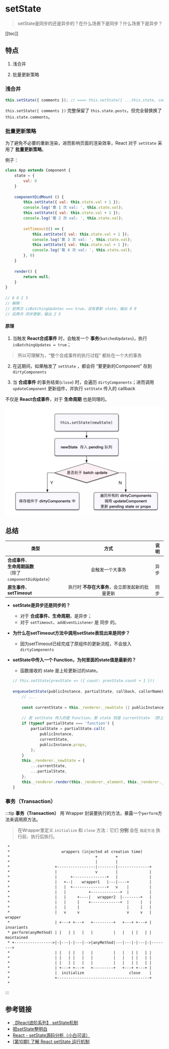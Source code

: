 # setState
> setState是同步的还是异步的？在什么场景下是同步？什么场景下是异步？

[[toc]]

## 特点
1. 浅合并

2. 批量更新策略

### 浅合并
```jsx
this.setState({ comments }); // ===> this.setState({ ...this.state, comments })
```
`this.setState({ comments })` 完整保留了 `this.state.posts`，但完全替换换了 `this.state.comments`。

### 批量更新策略
为了避免不必要的重新渲染，进而影响页面的渲染效率，React 对于 `setState` 采用了 **批量更新策略**。

例子：
```js
class App extends Component {
    state = { 
        val: 0
    }

    componentDidMount () {
        this.setState({ val: this.state.val + 1 });
        console.log('第 1 次 val: ', this.state.val);
        this.setState({ val: this.state.val + 1 });
        console.log('第 2 次 val: ', this.state.val);

        setTimeout(() => {
            this.setState({ val: this.state.val + 1 });
            console.log('第 3 次 val: ', this.state.val);
            this.setState({ val: this.state.val + 1 });
            console.log('第 4 次 val: ', this.state.val);
        }, 0)
    }

    render() {
        return null;
    }
}

// 0 0 2 3
// 解释：
// 前两次 isBatchingUpdates === true，没有更新 state，输出 0 0
// 后两次 同步更新，输出 2 3
```

#### 原理
1. 当触发 **React合成事件** 时，会触发一个 **事务**(`batchedUpdates`)，执行 `isBatchingUpdates = true`；
> 所以可理解为，“整个合成事件的执行过程” 都处在一个大的事务

2. 在这期间，如果触发了 `setState` ，都会将 “要更新的Component” 存到 `dirtyComponents`

3. 当 **合成事件** 的事务结束(`close`) 时，会遍历 `dirtyComponents`；进而调用 `updateComponent` 更新组件，并执行 `setState` 传入的 callback

不仅是 **React合成事件**，对于 **生命周期** 也是同理的。
 
 ![alt](./img/img-1.png)


## 总结
| 类型 | 方式 | 说明 |
| ----- |:---:|:---:|
| **合成事件**、<br/>**生命周期函数**<br/>（除了`componentDidUpdate`） | 会触发一个大事务 | 异步 |
| **原生事件**、<br/>**setTimeout** | 执行时 **不存在大事务**，会立即发起新的批量更新 | 同步 |


 - **setState是异步还是同步的？**
    - 对于 **合成事件、生命周期**，是异步；
    - 对于 `setTimeout`、`addEventListener` 是 同步 的。

 - **为什么在setTimeout方法中调用setState表现出来是同步？**
    - 因为setTimeout已经完成了原组件的更新流程，不会放入`dirtyComponents`

 - **setState中传入一个 Function，为何里面的state值是最新的？**
    - 函数接收的 state 是上轮更新过的state。
    ```js
    // this.setState(prevState => ({ count: prevState.count + 1 }))

    enqueueSetState(publicInstance, partialState, callback, callerName) {
        // ...  

        const currentState = this._renderer._newState || publicInstance.state;

        // 若 setState 传入的是 Function，那 state 则是 currentState （即上一轮更新过的 state）
        if (typeof partialState === 'function') {
            partialState = partialState.call(
                publicInstance,
                currentState,
                publicInstance.props,
            );
        }
        this._renderer._newState = {
            ...currentState,
            ...partialState,
        };
        this._renderer.render(this._renderer._element, this._renderer._context);
    }
    ```

### 事务（Transaction）
:::tip
**事务（Transaction）** 用 Wrapper 封装要执行的方法，暴露一个`perform`方法来调用原方法。
> 在Wrapper里定义 `initialize` 和 `close` 方法：它们 **分别** 会在 `指定方法` 执行前、执行后执行。
```
 * 
 *                       wrappers (injected at creation time)
 *                                      +        +
 *                                      |        |
 *                    +-----------------|--------|--------------+
 *                    |                 v        |              |
 *                    |      +---------------+   |              |
 *                    |   +--|    wrapper1   |---|----+         |
 *                    |   |  +---------------+   v    |         |
 *                    |   |          +-------------+  |         |
 *                    |   |     +----|   wrapper2  |--------+   |
 *                    |   |     |    +-------------+  |     |   |
 *                    |   |     |                     |     |   |
 *                    |   v     v                     v     v   | wrapper
 *                    | +---+ +---+   +---------+   +---+ +---+ | invariants
 * perform(anyMethod) | |   | |   |   |         |   |   | |   | | maintained
 * +----------------->|-|---|-|---|-->|anyMethod|---|---|-|---|-|-------->
 *                    | |   | |   |   |         |   |   | |   | |
 *                    | |   | |   |   |         |   |   | |   | |
 *                    | |   | |   |   |         |   |   | |   | |
 *                    | +---+ +---+   +---------+   +---+ +---+ |
 *                    |  initialize                    close    |
 *                    +-----------------------------------------+
 * 
```
:::
## 参考链接
 - [【React进阶系列】 setState机制](https://segmentfault.com/a/1190000016805467#item-7)
 - [把setState整明白](https://www.jianshu.com/p/885743d7a094)
 - [React - setState源码分析（小白可读）](https://juejin.im/post/5aa25967518825558251f61f#heading-6)
 - [[第10期] 了解 React setState 运行机制](https://cloud.tencent.com/developer/article/1592636)
